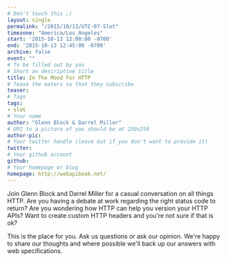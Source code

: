 ```yaml
---
# Don't touch this ;)
layout: single
permalink: "/2015/10/13/UTC-07-Slot"
timezone: "America/Los_Angeles"
start: '2015-10-13 12:00:00 -0700'
end: '2015-10-13 12:45:00 -0700'
archive: false
event: ""
# To be filled out by you
# Short an descriptive title
title: In The Mood For HTTP
# Tease the eaters so that they subscribe
teaser:
# Tags
tags:
- slot
# Your name
author: "Glenn Block & Darrel Miller"
# URI to a picture of you should be at 250x250
author-pic:
# Your twitter handle (leave out if you don't want to provide it)
twitter:
# Your github account
github:
# Your homepage or blog
homepage: http://webapibook.net/
---
```

Join Glenn Block and Darrel Miller for a casual conversation on all things HTTP. Are you having a debate at work regarding the right status code to return? Are you wondering how HTTP can help you version your HTTP APIs? Want to create custom HTTP headers and you're not sure if that is ok?  

This is the place for you. Ask us questions or ask our opinion. We're happy to share our thoughts and where possible we'll back up our answers with web specifications.
